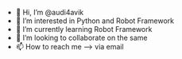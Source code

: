 - 👋 Hi, I’m @audi4avik
- 👀 I’m interested in Python and Robot Framework
- 🌱 I’m currently learning Robot Framework
- 💞️ I’m looking to collaborate on the same
- 📫 How to reach me --> via email

<!---
audi4avik/audi4avik is a ✨ special ✨ repository because its `README.md` (this file) appears on your GitHub profile.
You can click the Preview link to take a look at your changes.
--->
